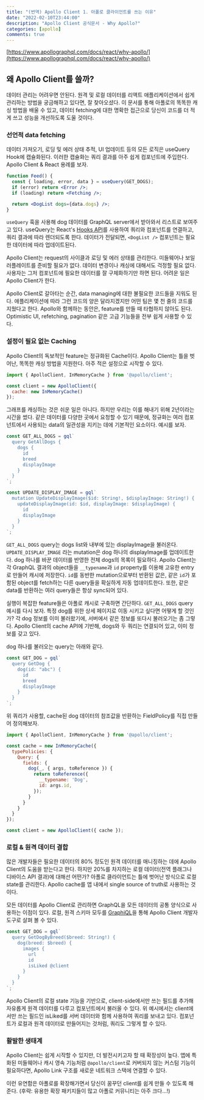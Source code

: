 ```yaml
---
title: "(번역) Apollo Client 1. 아폴로 클라이언트를 쓰는 이유"
date: "2022-02-10T23:44:00"
description: "Apollo Client 공식문서 - Why Apollo?"
categories: [apollo]
comments: true
---
```



[https://www.apollographql.com/docs/react/why-apollo/](https://www.apollographql.com/docs/react/why-apollo/)

## 왜 Apollo Client를 쓸까?

데이터 관리는 어려우면 안된다. 원격 및 로컬 데이터를 리액트 애플리케이션에서 쉽게 관리하는 방법을 궁금해하고 있다면, 잘 찾아오셨다. 이 문서를 통해 아폴로의 똑똑한 캐싱 방법을 배울 수 있고, 데이터 fetching에 대한 명확한 접근으로 당신이 코드를 더 적게 쓰고 성능을 개선하도록 도울 것이다.

### 선언적 data fetching

데이터 가져오기, 로딩 및 에러 상태 추적, UI 업데이트 등의 모든 로직은 useQuery Hook에 캡슐화된다. 이러한 캡슐화는 쿼리 결과를 아주 쉽게 컴포넌트에 주입한다. Apollo Client & React 용례를 보자.

```jsx
function Feed() {
  const { loading, error, data } = useQuery(GET_DOGS);
  if (error) return <Error />;
  if (loading) return <Fetching />;

  return <DogList dogs={data.dogs} />;
}
```

`useQuery` 훅을 사용해 dog 데이터를 GraphQL server에서 받아와서 리스트로 보여주고 있다. useQuery는 React's [Hooks API](https://reactjs.org/docs/hooks-intro.html)를 사용하여 쿼리와 컴포넌트를 연결하고, 쿼리 결과에 따라 렌더되도록 한다. 데이터가 전달되면, `<DogList />` 컴포넌트는 필요한 데이터에 따라 업데이트된다.

Apollo Client는 request의 사이클과 로딩 및 에러 상태를 관리한다. 미들웨어나 보일러플레이트를 준비할 필요가 없다. 데이터 변경이나 캐싱에 대해서도 걱정할 필요 없다. 사용자는 그저 컴포넌트에 필요한 데이터를 잘 구체화하기만 하면 된다. 어려운 일은 Apollo Client가 한다.

Apollo Client로 갈아타는 순간, data managing에 대한 불필요한 코드들을 지워도 된다. 애플리케이션에 따라 그런 코드의 양은 달라지겠지만 어떤 팀은 몇 천 줄의 코드를 지웠다고 한다. Apollo와 함께하는 동안은, feature를 만들 때 타협하지 않아도 된다. Optimistic UI, refetching, pagination 같은 고급 기능들을 전부 쉽게 사용할 수 있다. 

### 설정이 필요 없는 Caching

Apollo Client의 독보적인 feature는 정규화된 Cache이다. Apollo Client는 틀을 벗어난, 똑똑한 캐싱 방법을 지원한다. 아주 적은 설정으로 시작할 수 있다.

```jsx
import { ApolloClient, InMemoryCache } from '@apollo/client';

const client = new ApolloClient({
  cache: new InMemoryCache()
});
```

그래프를 캐싱하는 것은 쉬운 일은 아니다. 하지만 우리는 이를 해내기 위해 2년이라는 시간을 썼다. 같은 데이터를 다양한 곳에서 요청할 수 있기 때문에, 정규화는 여러 컴포넌트에서 사용되는 data의 일관성을 지키는 데에 기본적인 요소이다. 예시를 보자.

```jsx
const GET_ALL_DOGS = gql`
  query GetAllDogs {
    dogs {
      id
      breed
      displayImage
    }
  }
`;

const UPDATE_DISPLAY_IMAGE = gql`
  mutation UpdateDisplayImage($id: String!, $displayImage: String!) {
    updateDisplayImage(id: $id, displayImage: $displayImage) {
      id
      displayImage
    }
  }
`;
```

`GET_ALL_DOGS` query는 dogs list와 내부에 있는 displayImage을 불러온다. `UPDATE_DISPLAY_IMAGE` 라는 mutation은 dog 하나의 displayImage를 업데이트한다. dog 하나를 바꾼 데이터를 반영한 전체 dogs의 목록이 필요하다. Apollo Client는 각 GraphQL 결과의 object들을 `__typename`과 `id` property를 이용해 고유한 entry로 만들어 캐시에 저장한다. `id`를 동반한 mutation으로부터 반환된 값은, 같은 `id`가 포함된 object를 fetch하는 다른 query들을 확실하게 자동 업데이트한다. 또한, 같은 data를 반환하는 여러 query들은 항상 sync되어 있다.

실행이 복잡한 feature들은 아폴로 캐시로 구축하면 간단하다. `GET_ALL_DOGS` query 예시를 다시 보자. 특정 dog를 위한 상세 페이지로 이동 시키고 싶다면 어떻게 할 것인가? 각 dog 정보를 이미 불러왔기에, 서버에서 같은 정보를 또다시 불러오기는 좀 그렇다. Apollo Client의 cache API에 기반해, dogs와 두 쿼리는 연결되어 있고, 이미 정보를 갖고 있다.

dog 하나를 불러오는 query는 아래와 같다.

```jsx
const GET_DOG = gql`
  query GetDog {
    dog(id: "abc") {
      id
      breed
      displayImage
    }
  }
`;
```

위 쿼리가 사용할, cache된 dog 데이터의 참조값을 반환하는 FieldPolicy를 직접 만들어 정의해보자.

```jsx
import { ApolloClient, InMemoryCache } from '@apollo/client';

const cache = new InMemoryCache({
  typePolicies: {
    Query: {
      fields: {
        dog(_, { args, toReference }) {
          return toReference({
            __typename: 'Dog',
            id: args.id,
          });
        }
      }
    }
  }
});

const client = new ApolloClient({ cache });
```

### 로컬 & 원격 데이터 결합

많은 개발자들은 필요한 데이터의 80% 정도인 원격 데이터를 매니징하는 데에 Apollo Client의 도움을 받는다고 한다. 하지만 20%를 차지하는 로컬 데이터(전역 플래그나 디바이스 API 결과)에 대해선 어떤가? 아폴로 클라이언트는 틀에 벗어난 방식으로 로컬 state를 관리한다. Apollo cache를 앱 내에서 single source of truth로 사용하는 것이다. 

모든 데이터를 Apollo Client로 관리하면 GraphQL을 모든 데이터의 공통 양식으로 사용하는 이점이 있다. 로컬, 원격 스키마 모두를 [GraphiQL](https://github.com/graphql/graphiql)을 통해 Apollo Client 개발자 도구로 살펴 볼 수 있다.

```jsx
const GET_DOG = gql`
  query GetDogByBreed($breed: String!) {
    dog(breed: $breed) {
      images {
        url
        id
        isLiked @client
      }
    }
  }
`;
```

Apollo Client의 로컬 state 기능을 기반으로, client-side에서만 쓰는 필드를 추가해 자유롭게 원격 데이터를 다루고 컴포넌트에서 불러올 수 있다. 위 예시에서는 client에서만 쓰는 필드인 isLiked를 서버 데이터와 함께 사용하여 쿼리를 보내고 있다. 컴포넌트가 로컬과 원격 데이터로 만들어지는 것처럼, 쿼리도 그렇게 할 수 있다.

### 활발한 생태계

Apollo Client는 쉽게 시작할 수 있지만, 더 발전시키고자 할 때 확장성이 높다. 앱에 특화된 미들웨어나 캐시 영속 기능처럼 `@apollo/client`로 커버되지 않는 커스텀 기능이 필요하다면, Apollo Link 구조를 새로운 네트워크 스택에 연결할 수 있다.

이런 유연함은 아폴로를 확장해가면서 당신이 꿈꾸던 client를 쉽게 만들 수 있도록 해준다. 
(후략: 유용한 확장 패키지들이 많고 아폴로 커뮤니티는 아주 크다...!)